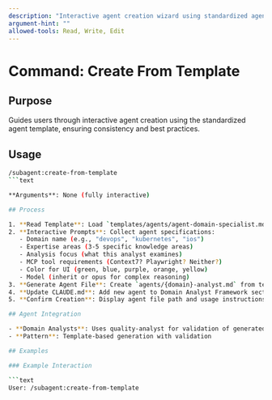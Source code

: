 ```yaml
---
description: "Interactive agent creation wizard using standardized agent templates"
argument-hint: ""
allowed-tools: Read, Write, Edit
---
```


# Command: Create From Template

## Purpose

Guides users through interactive agent creation using the standardized agent template, ensuring consistency and best practices.

## Usage

```bash
/subagent:create-from-template
```text

**Arguments**: None (fully interactive)

## Process

1. **Read Template**: Load `templates/agents/agent-domain-specialist.md`
2. **Interactive Prompts**: Collect agent specifications:
   - Domain name (e.g., "devops", "kubernetes", "ios")
   - Expertise areas (3-5 specific knowledge areas)
   - Analysis focus (what this analyst examines)
   - MCP tool requirements (Context7? Playwright? Neither?)
   - Color for UI (green, blue, purple, orange, yellow)
   - Model (inherit or opus for complex reasoning)
3. **Generate Agent File**: Create `agents/{domain}-analyst.md` from template
4. **Update CLAUDE.md**: Add new agent to Domain Analyst Framework section
5. **Confirm Creation**: Display agent file path and usage instructions

## Agent Integration

- **Domain Analysts**: Uses quality-analyst for validation of generated agent file
- **Pattern**: Template-based generation with validation

## Examples

### Example Interaction

```text
User: /subagent:create-from-template
